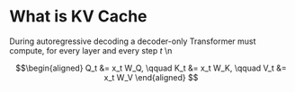 # What is KV Cache
During autoregressive decoding a decoder-only Transformer must compute, for every layer and every step $t$ \n

```math
\begin{aligned}
Q_t &= x_t W_Q, \qquad
K_t &= x_t W_K, \qquad
V_t &= x_t W_V
\end{aligned}




